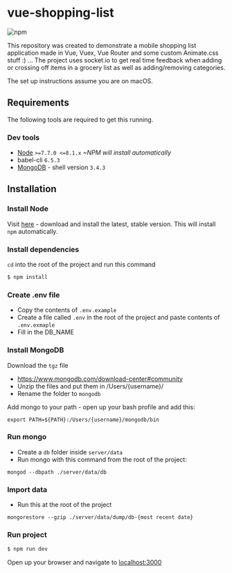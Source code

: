 # vue-shopping-list

![npm][npm-version-image]

This repository was created to demonstrate a mobile shopping list application made in Vue, Vuex, Vue Router and some custom Animate.css stuff :) ... The project uses socket.io to get real time feedback when adding or crossing off items in a grocery list as well as adding/removing categories.

The set up instructions assume you are on macOS.

## Requirements
The following tools are required to get this running.

### Dev tools
* [Node](https://nodejs.org/en/) `>=7.7.0 <=8.1.x` *~NPM will install automatically*
* babel-cli `6.5.3`
* [MongoDB](https://www.mongodb.com/download-center#community) - shell version `3.4.3`

## Installation
### Install Node
Visit [here](https://nodejs.org/en/) - download and install the latest, stable version.
This will install `npm` automatically.

### Install dependencies
`cd` into the root of the project and run this command
```sh
$ npm install
```

### Create .env file
- Copy the contents of `.env.example`
- Create a file called `.env` in the root of the project and paste contents of `.env.exmaple`
- Fill in the DB_NAME

### Install MongoDB
Download the `tgz` file
- https://www.mongodb.com/download-center#community
- Unzip the files and put them in /Users/{username}/
- Rename the folder to `mongodb`

Add mongo to your path - open up your bash profile and add this:

`export PATH=${PATH}:/Users/{username}/mongodb/bin`

### Run mongo
- Create a `db` folder inside `server/data`
- Run mongo with this command from the root of the project:

`mongod --dbpath ./server/data/db`

### Import data
- Run this at the root of the project

`mongorestore --gzip ./server/data/dump/db-{most recent date}`

### Run project
```sh
$ npm run dev
```
Open up your browser and navigate to [localhost:3000](localhost:3000)

[npm-version-image]: https://img.shields.io/npm/v/npm.svg?maxAge=2592000
